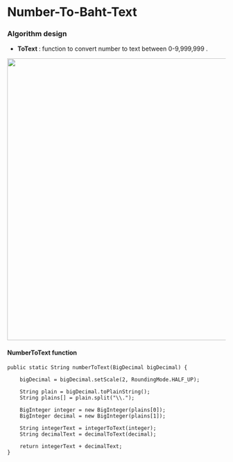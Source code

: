 # Number-To-Baht-Text

### Algorithm design

- <b>ToText </b> : function to convert number to text between 0-9,999,999 . 

<p align="center">
  <img src="https://user-images.githubusercontent.com/15135199/97610581-a9e09500-1a47-11eb-9dc1-b545d43fd121.png" width="650">
</p>

#### NumberToText function

    public static String numberToText(BigDecimal bigDecimal) {

        bigDecimal = bigDecimal.setScale(2, RoundingMode.HALF_UP);

        String plain = bigDecimal.toPlainString();
        String plains[] = plain.split("\\.");

        BigInteger integer = new BigInteger(plains[0]);
        BigInteger decimal = new BigInteger(plains[1]);

        String integerText = integerToText(integer);
        String decimalText = decimalToText(decimal);

        return integerText + decimalText;
    }
